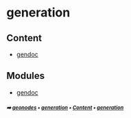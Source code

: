 # generation



## Content

- [gendoc](gener-gendo---gendoc.md#gendoc)

## Modules



- [gendoc](gener-gendo---gendoc.md#gendoc)

##### <sub>:arrow_right: [geonodes](index.md#geonodes) :black_small_square: [generation](gener---generation.md#generation) :black_small_square: [Content](gener---generation.md#content) :black_small_square: [generation](gener---generation.md#generation)</sub>